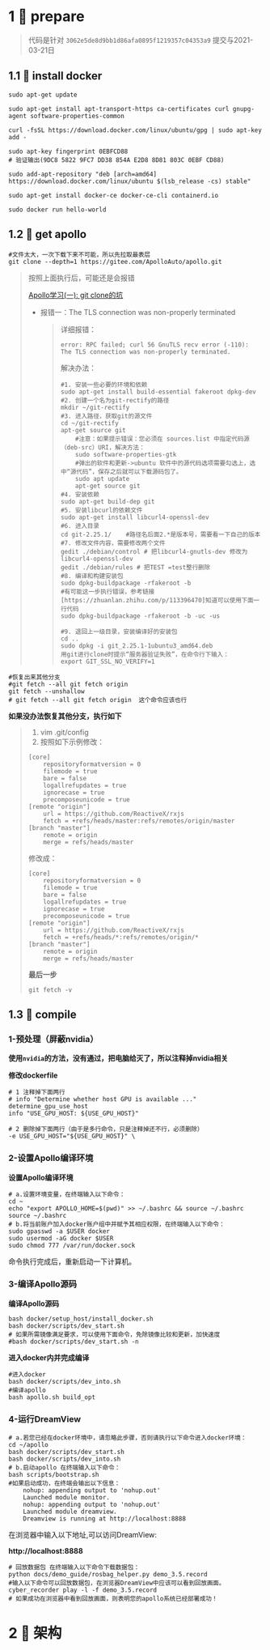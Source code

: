 

# 1 :book: prepare



> 代码是针对 `3062e5de8d9bb1d86afa0895f1219357c04353a9`  提交与2021-03-21日



## 1.1 :bookmark:  install docker



```shell
sudo apt-get update

sudo apt-get install apt-transport-https ca-certificates curl gnupg-agent software-properties-common

curl -fsSL https://download.docker.com/linux/ubuntu/gpg | sudo apt-key add -

sudo apt-key fingerprint 0EBFCD88
# 验证输出(9DC8 5822 9FC7 DD38 854A E2D8 8D81 803C 0EBF CD88)

sudo add-apt-repository "deb [arch=amd64] https://download.docker.com/linux/ubuntu $(lsb_release -cs) stable"

sudo apt-get install docker-ce docker-ce-cli containerd.io

sudo docker run hello-world
```



## 1.2 :bookmark:  get apollo



```shell
#文件太大，一次下载下来不可能，所以先拉取最表层
git clone --depth=1 https://gitee.com/ApolloAuto/apollo.git
```

> 按照上面执行后，可能还是会报错
>
> [Apollo学习(一): git clone的坑](https://zhuanlan.zhihu.com/p/113396470)
>
> * 报错一：The TLS connection was non-properly terminated
>
>   > 详细报错：
>   >
>   > ```shell
>   > error: RPC failed; curl 56 GnuTLS recv error (-110): The TLS connection was non-properly terminated.
>   > ```
>   >
>   > 解决办法：
>   >
>   > ```shell
>   > #1. 安装一些必要的环境和依赖
>   > sudo apt-get install build-essential fakeroot dpkg-dev
>   > #2. 创建一个名为git-rectify的路径
>   > mkdir ~/git-rectify
>   > #3. 进入路径，获取git的源文件
>   > cd ~/git-rectify
>   > apt-get source git
>   >     #注意：如果提示错误：您必须在 sources.list 中指定代码源（deb-src）URI，解决方法：
>   >     sudo software-properties-gtk
>   >     #弹出的软件和更新->ubuntu 软件中的源代码选项需要勾选上，选中“源代码”，保存之后就可以下载源码包了。
>   >     sudo apt update
>   >     apt-get source git
>   > #4. 安装依赖
>   > sudo apt-get build-dep git
>   > #5. 安装libcurl的依赖文件
>   > sudo apt-get install libcurl4-openssl-dev
>   > #6. 进入目录
>   > cd git-2.25.1/    #路径名后面2.*是版本号，需要看一下自己的版本
>   > #7. 修改文件内容，需要修改两个文件
>   > gedit ./debian/control # 把libcurl4-gnutls-dev 修改为 libcurl4-openssl-dev
>   > gedit ./debian/rules # 把TEST =test整行删除
>   > #8. 编译和构建安装包
>   > sudo dpkg-buildpackage -rfakeroot -b
>   > #有可能这一步执行错误，参考链接 [https://zhuanlan.zhihu.com/p/113396470]知道可以使用下面一行代码
>   > sudo dpkg-buildpackage -rfakeroot -b -uc -us
>   > 
>   > #9. 退回上一级目录，安装编译好的安装包
>   > cd ..
>   > sudo dpkg -i git_2.25.1-1ubuntu3_amd64.deb
>   > 用git进行clone时提示“服务器验证失败”，在命令行下输入：
>   > export GIT_SSL_NO_VERIFY=1
>   > ```
>   >
>   > 



```shell
#恢复出来其他分支
#git fetch --all git fetch origin
git fetch --unshallow   
# git fetch --all git fetch origin  这个命令应该也行
```

**如果没办法恢复其他分支，执行如下**

> 1. vim .git/config
> 2. 按照如下示例修改：
>
> ```shell
> [core]
>     repositoryformatversion = 0
>     filemode = true
>     bare = false
>     logallrefupdates = true
>     ignorecase = true
>     precomposeunicode = true
> [remote "origin"]
>     url = https://github.com/ReactiveX/rxjs
>     fetch = +refs/heads/master:refs/remotes/origin/master
> [branch "master"]
>     remote = origin
>     merge = refs/heads/master
> ```
>
> 修改成：
>
> ```shell
> [core]
>     repositoryformatversion = 0
>     filemode = true
>     bare = false
>     logallrefupdates = true
>     ignorecase = true
>     precomposeunicode = true
> [remote "origin"]
>     url = https://github.com/ReactiveX/rxjs
>     fetch = +refs/heads/*:refs/remotes/origin/*
> [branch "master"]
>     remote = origin
>     merge = refs/heads/master
> ```
>
> **最后一步**
>
> ```shell
> git fetch -v
> ```
>
> 



## 1.3 :bookmark:  compile



### 1-预处理（屏蔽nvidia）

**使用`nvidia`的方法，没有通过，把电脑给灭了，所以注释掉nvidia相关**



**修改dockerfile**

```shell
# 1 注释掉下面两行
# info "Determine whether host GPU is available ..."
determine_gpu_use_host
info "USE_GPU_HOST: ${USE_GPU_HOST}"

# 2 删除掉下面两行（由于是多行命令，只是注释掉还不行，必须删除）
-e USE_GPU_HOST="${USE_GPU_HOST}" \
```

### 2-设置Apollo编译环境

**设置Apollo编译环境**

```shell
# a.设置环境变量，在终端输入以下命令：
cd ~
echo "export APOLLO_HOME=$(pwd)" >> ~/.bashrc && source ~/.bashrc
source ~/.bashrc
# b.将当前账户加入docker账户组中并赋予其相应权限，在终端输入以下命令：
sudo gpasswd -a $USER docker  
sudo usermod -aG docker $USER  
sudo chmod 777 /var/run/docker.sock
```

命令执行完成后，重新启动一下计算机。

### 3-编译Apollo源码

**编译Apollo源码**

```shell
bash docker/setup_host/install_docker.sh
bash docker/scripts/dev_start.sh 
# 如果所需镜像满足要求，可以使用下面命令，免除镜像比较和更新，加快速度
#bash docker/scripts/dev_start.sh -n
```



**进入docker内并完成编译**

```shell
#进入docker
bash docker/scripts/dev_into.sh
#编译apollo
bash apollo.sh build_opt
```



### 4-运行DreamView



```shell
# a.若您已经在docker环境中，请忽略此步骤，否则请执行以下命令进入docker环境：
cd ~/apollo
bash docker/scripts/dev_start.sh
bash docker/scripts/dev_into.sh
# b.启动apollo 在终端输入以下命令：
bash scripts/bootstrap.sh
#如果启动成功，在终端会输出以下信息：
    nohup: appending output to 'nohup.out'
    Launched module monitor.
    nohup: appending output to 'nohup.out'
    Launched module dreamview.
    Dreamview is running at http://localhost:8888
```

在浏览器中输入以下地址,可以访问DreamView:

**http://localhost:8888**

```shell
# 回放数据包 在终端输入以下命令下载数据包：
python docs/demo_guide/rosbag_helper.py demo_3.5.record
#输入以下命令可以回放数据包，在浏览器DreamView中应该可以看到回放画面。
cyber_recorder play -l -f demo_3.5.record
# 如果成功在浏览器中看到回放画面，则表明您的apollo系统已经部署成功！
```



# 2  :book: 架构

















